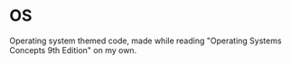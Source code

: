 # OS

Operating system themed code, made while reading
"Operating Systems Concepts 9th Edition" on my own.
